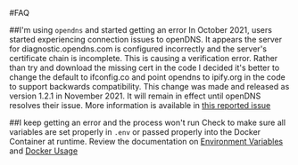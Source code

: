 #FAQ

##I'm using `opendns` and started getting an error
In October 2021, users started experiencing connection issues to openDNS.  It appears the server for diagnostic.opendns.com is configured incorrectly and the server's certificate chain is incomplete.  This is causing a verification error.  Rather than try and download the missing cert in the code I decided it's better to change the default to ifconfig.co and point opendns to ipify.org in the code to support backwards compatibility.  This change was made and released as version 1.2.1 in November 2021.  It will remain in effect until openDNS resolves their issue.  More information is available in [this reported issue](https://github.com/sjmayotte/route53-dynamic-dns/issues/18)

##I keep getting an error and the process won't run
Check to make sure all variables are set properly in `.env` or passed properly into the Docker Container at runtime.  Review the documentation on [Environment Variables](/config/env/) and [Docker Usage](/usage/docker/)